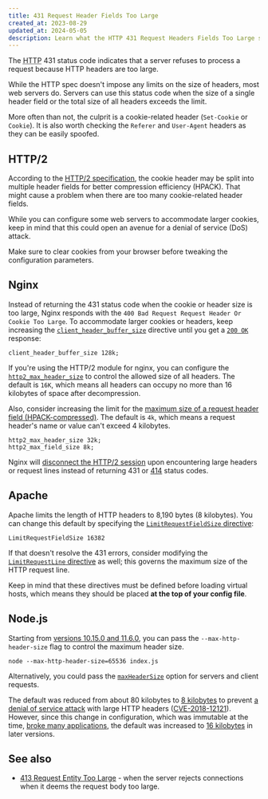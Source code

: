 ```yaml
---
title: 431 Request Header Fields Too Large
created_at: 2023-08-29
updated_at: 2024-05-05
description: Learn what the HTTP 431 Request Headers Fields Too Large status code means, when this error happens, and how to work around it in Nginx, Node.js, and Apache.
---
```


The <abbr title="Hypertext Transfer Protocol">HTTP</abbr> 431 status code indicates that a server refuses to process a request because HTTP headers are too large.

While the HTTP spec doesn't impose any limits on the size of headers, most web servers do. Servers can use this status code when the size of a single header field or the total size of all headers exceeds the limit.

More often than not, the culprit is a cookie-related header (`Set-Cookie` or `Cookie`). It is also worth checking the `Referer` and `User-Agent` headers as they can be easily spoofed.

## HTTP/2

According to the <a href="https://httpwg.org/specs/rfc7540.html#CompressCookie" target="_blank" rel="noopener">HTTP/2 specification</a>, the cookie header may be split into multiple header fields for better compression efficiency (HPACK). That might cause a problem when there are too many cookie-related header fields.

While you can configure some web servers to accommodate larger cookies, keep in mind that this could open an avenue for a denial of service (DoS) attack.

Make sure to clear cookies from your browser before tweaking the configuration parameters.

## Nginx

Instead of returning the 431 status code when the cookie or header size is too large, Nginx responds with the `400 Bad Request Request Header Or Cookie Too Large`. To accommodate larger cookies or headers, keep increasing the <a href="https://nginx.org/en/docs/http/ngx_http_core_module.html#client_header_buffer_size" target="_blank" rel="noopener">`client_header_buffer_size`</a> directive until you get a [`200 OK`](200-ok.html) response:

    client_header_buffer_size 128k;

If you're using the HTTP/2 module for nginx, you can configure the <a href="https://nginx.org/en/docs/http/ngx_http_v2_module.html#http2_max_header_size" target="_blank" rel="noopener">`http2_max_header_size`</a> to control the allowed size of all headers. The default is `16K`, which means all headers can occupy no more than 16 kilobytes of space after decompression.

Also, consider increasing the limit for the <a href="https://nginx.org/en/docs/http/ngx_http_v2_module.html#http2_max_field_size" target="_blank" rel="noopener">maximum size of a request header field (HPACK-compressed)</a>. The default is `4k`, which means a request header's name or value can't exceed 4 kilobytes.

    http2_max_header_size 32k;
    http2_max_field_size 8k;

Nginx will <a href="https://trac.nginx.org/nginx/ticket/1520" target="_blank" rel="noopener">disconnect the HTTP/2 session</a> upon encountering large headers or request lines instead of returning 431 or [414](414-request-uri-too-long.html) status codes.

## Apache

Apache limits the length of HTTP headers to 8,190 bytes (8 kilobytes). You can change this default by specifying the <a href="https://httpd.apache.org/docs/current/mod/core.html#limitrequestfieldsize" target="_blank" rel="noopener">`LimitRequestFieldSize` directive</a>:

    LimitRequestFieldSize 16382

If that doesn't resolve the 431 errors, consider modifying the <a href="https://httpd.apache.org/docs/current/mod/core.html#limitrequestline" target="_blank" rel="noopener">`LimitRequestLine` directive</a> as well; this governs the maximum size of the HTTP request line.

Keep in mind that these directives must be defined before loading virtual hosts, which means they should be placed **at the top of your config file**.

## Node.js

Starting from <a href="https://github.com/nodejs/node/pull/24811" target="_blank" rel="noopener">versions 10.15.0 and 11.6.0</a>, you can pass the `--max-http-header-size` flag to control the maximum header size.

    node --max-http-header-size=65536 index.js

Alternatively, you could pass the <a href="https://nodejs.org/api/http.html#http_http_maxheadersize" target="_blank" rel="noopener">`maxHeaderSize`</a> option for servers and client requests.

The default was reduced from about 80 kilobytes to <a href="https://github.com/nodejs/node/commit/186035243fad247e3955fa0c202987cae99e82db" target="_blank" rel="noopener">8 kilobytes</a> to prevent <a href="https://nodejs.org/en/blog/vulnerability/november-2018-security-releases#denial-of-service-with-large-http-headers-cve-2018-12121" target="_blank" rel="noopener">a denial of service attack</a> with large HTTP headers (<a href="https://nvd.nist.gov/vuln/detail/CVE-2018-12121" target="_blank" rel="noopener">CVE-2018-12121</a>). However, since this change in configuration, which was immutable at the time, <a href="https://github.com/nodejs/node/issues/24692" target="_blank" rel="noopener">broke many applications</a>, the default was increased to <a href="https://github.com/nodejs/node/commit/bd9f4d295495b11d2e460b320681e18a11524bb8" target="_blank" rel="noopener">16 kilobytes</a> in later versions.

## See also

* [413 Request Entity Too Large](413-request-entity-too-large.html) - when the server rejects connections when it deems the request body too large.
